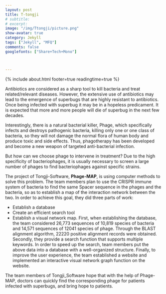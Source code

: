 ```yaml
---
layout: post
title: T-tongji
# subtitle:
# excerpt: 
image: "/img/Ttongji/picture.png"
show-avatar: true
category: Jekyll
tags: ["Jekyll", "MFQ"]
comments: false
googlefonts: ["Share+Tech+Mono"]



---
```


{% include about.html footer=true readingtime=true %}



Antibiotics are considered as a sharp tool to kill bacteria and treat related/relevant diseases.  However, the extensive use of antibiotics may lead to the emergence of superbugs that are highly resistant to antibiotics. Once being infected with superbug it may be in a hopeless predicament. It is expected that more and more people will die of superbug in the next few decades. 



Interestingly, there is a natural bacterial killer, Phage, which specifically infects and destroys pathogenic bacteria, killing only one or one class of bacteria, so they will not damage the normal flora of human body and produce toxic and side effects. Thus, phagotherapy has been developed and become a new weapon of targeted anti-bacterial infection. 



 

But how can we choose phage to intervene in treatment? Due to the high specificity of bacteriophages, it is usually necessary to screen a large number of phages to find bacteriophages against specific strains.



 

The project of Tongji-Software, **Phage-MAP**, is using computer methods to solve this problem. The team members plan to use the CRISPR immune system of bacteria to find the same Spacer sequence in the phages and the bacteria, so as to establish a map of the interaction network between the two. In order to achieve this goal, they did three parts of work: 

- Establish a database
- Create an efficient search tool
- Establish a visual network map. First, when establishing the database, the team considered 26,773 sequences of 10,819 species of bacteria and 14,571 sequences of 12041 species of phage. Through the BLAST alignment algorithm, 22220 positive alignment records were obtained. Secondly, they provide a search function that supports multiple keywords. In order to speed up the search, team members put the above data into a database with a well-organized structure. Finally, to improve the user experience, the team established a website and implemented an interactive visual network graph function on the website.

 

 

The team members of Tongji_Software hope that with the help of Phage-MAP, doctors can quickly find the corresponding phage for patients infected with superbugs, and bring hope to patients.



 

 

 